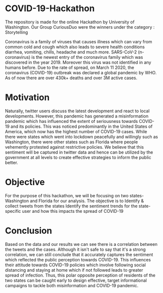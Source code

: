 # COVID-19-Hackathon
The repository is made for the online Hackathon by University of Washington.
Our Group CuriousDuo were the winners under the category : Storytelling

Coronavirus is a family of viruses that causes illness which can vary from common cold and cough which also leads to severe health conditions diarrhea, vomiting, chills, headache and much more.
SARS-CoV-2 (n-coronavirus) is the newest entry of the coronavirus family which was discovered in the year 2019. Moreover this virus was not identified in any humans before.
Due to the rate of spread, on March 11 2020, the coronavirus (COVID-19) outbreak was declared a global pandemic by WHO. As of now there are over 430k+ deaths and over 3M active cases.

# Motivation

Naturally, twitter users discuss the latest development and react to local developments. However, this pandemic has generated a misinformation pandemic which has influenced the extent of seriousness towards COVID-19 and its policies. This was noticed predominantly in the United States of America, which now has the highest number of COVID-19 cases. While there were states which went into lockdown peacefully and willingly such as Washington, there were other states such as Florida where people vehemently protested against restrictive policies. 
We believe that this sentiment will be captured in twitter data and hence can be utilized by the government at all levels to create effective strategies to inform the public better.

# Objective
For the purpose of this hackathon, we will be focusing on two states- Washington and Florida for our analysis. The objective is to
Identify & collect tweets from the states
Identify the sentiment trends for the state-specific user and how this impacts the spread of COVID-19

# Conclusion
Based on the data and our results we can see there is a correlation between the tweets and the cases. Although it isn't safe to say that it's a strong correlation, we can still conclude that it accurately captures the sentiment which reflected the public perception towards COVID-19. This influences their attitude towards COVID-19 policies which involve following social distancing and staying at home which if not followed leads to greater spread of infection. Thus, this polar opposite perception of residents of the two states can be caught early to design effective, target informational campaigns to tackle both misinformation and COVID-19 pandemic.


